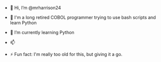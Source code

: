 - 👋 Hi, I’m @mrharrison24
- 👀 I'm a long retired COBOL programmer trying to use bash scripts and learn Python 

- 🌱 I’m currently learning Python

- 📫

- ⚡ Fun fact: I'm really too old for this, but giving it a go.

<!---
mrharrison24/mrharrison24 is a ✨ special ✨ repository because its `README.md` (this file) appears on your GitHub profile.
You can click the Preview link to take a look at your changes.
--->
